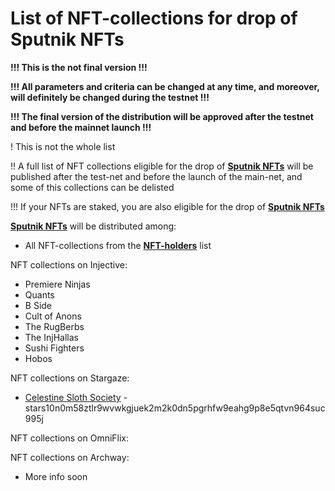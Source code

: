 # List of NFT-collections for drop of Sputnik NFTs

**!!! This is the not final version !!!**

**!!! All parameters and criteria can be changed at any time, and moreover, will definitely be changed during the testnet !!!**

**!!! The final version of the distribution will be approved after the testnet and before the mainnet launch !!!**&#x20;

! This is not the whole list

!! A full list of NFT collections eligible for the drop of [**Sputnik NFTs**](./) will be published after the test-net and before the launch of the main-net, and some of this collections can be delisted

!!! If your NFTs are staked, you are also eligible for the drop of [**Sputnik NFTs**](./)

[**Sputnik NFTs**](./) will  be distributed among:

* All NFT-collections from the [**NFT-holders**](../nft-holders/) list

NFT collections on Injective:

* Premiere Ninjas&#x20;
* Quants&#x20;
* B Side&#x20;
* Cult of Anons
* The RugBerbs&#x20;
* The InjHallas&#x20;
* Sushi Fighters&#x20;
* Hobos

NFT collections on Stargaze:

* [Celestine Sloth Society](https://www.stargaze.zone/m/stars10n0m58ztlr9wvwkgjuek2m2k0dn5pgrhfw9eahg9p8e5qtvn964suc995j/analytics?currency=stars) - stars10n0m58ztlr9wvwkgjuek2m2k0dn5pgrhfw9eahg9p8e5qtvn964suc995j

NFT collections on OmniFlix:

NFT collections on Archway:

* More info soon
